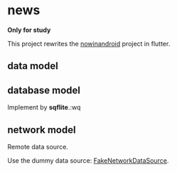 # news
**Only for study**

This project rewrites the [nowinandroid](https://github.com/android/nowinandroid) project in flutter.

## data model

## database model
Implement by **sqflite**.:wq

## network model
Remote data source.

Use the dummy data source:  [FakeNetworkDataSource](lib/core/network/fake/fake_network_data_source.dart).